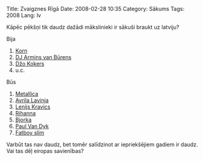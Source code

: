 Title: Zvaigznes Rīgā
Date: 2008-02-28 10:35
Category: Sākums
Tags: 2008
Lang: lv

Kāpēc pēkšņi tik daudz dažādi mākslinieki ir sākuši braukt uz latviju?

Bija

1. [Korn][1]
2. [DJ Armins van Būrens][2]
3. [Džo Kokers][3]
4. u.c.

Būs

1. [Metallica][4]
2. [Avrila Lavinja][5]
3. [Lenijs Kravics][6]
4. [Rihanna][7]
5. [Bjorka][8]
6. [Paul Van Dyk][9]
7. [Fatboy slim][10]

Varbūt tas nav daudz, bet tomēr salīdzinot ar iepriekšējiem gadiem ir daudz. Vai tas dēļ eiropas savienības?

  [1]: http://www.fbi.lv/lv/aktuality/?item=207
  [2]: http://www.tvnet.lv/izklaide/article.php?id=497963
  [3]: http://www.bulvaris.lv/1/4/?id_news=17590
  [4]: http://www.tvnet.lv/izklaide/music/news/article.php?id=499867
  [5]: http://www.fbi.lv/lv/aktuality/?item=202
  [6]: http://www.fbi.lv/lv/aktuality/?item=209
  [7]: http://www.fbi.lv/lv/aktuality/?item=208
  [8]: http://www.tvnet.lv/izklaide/article.php?id=499095
  [9]: http://www.tvnet.lv/izklaide/article.php?id=499489
  [10]: http://www.apollo.lv/portal/fun/2110/articles/118649/0
